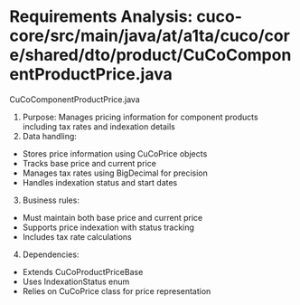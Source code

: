 # Requirements Analysis: cuco-core/src/main/java/at/a1ta/cuco/core/shared/dto/product/CuCoComponentProductPrice.java

CuCoComponentProductPrice.java
1. Purpose: Manages pricing information for component products including tax rates and indexation details
2. Data handling:
- Stores price information using CuCoPrice objects
- Tracks base price and current price
- Manages tax rates using BigDecimal for precision
- Handles indexation status and start dates
3. Business rules:
- Must maintain both base price and current price
- Supports price indexation with status tracking
- Includes tax rate calculations
4. Dependencies:
- Extends CuCoProductPriceBase
- Uses IndexationStatus enum
- Relies on CuCoPrice class for price representation